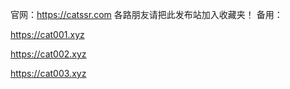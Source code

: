 官网：https://catssr.com
各路朋友请把此发布站加入收藏夹！
备用：

https://cat001.xyz

https://cat002.xyz

https://cat003.xyz
